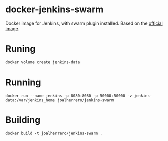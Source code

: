 docker-jenkins-swarm
====================

Docker image for Jenkins, with swarm plugin installed.
Based on the [official image](https://registry.hub.docker.com/_/jenkins/).


# Runing

    docker volume create jenkins-data

# Running

    docker run --name jenkins -p 8080:8080 -p 50000:50000 -v jenkins-data:/var/jenkins_home joalherrero/jenkins-swarm

# Building

    docker build -t joalherrero/jenkins-swarm .
